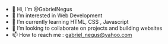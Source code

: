 - 👋 Hi, I’m @GabrielNegus
- 👀 I’m interested in Web Development
- 🌱 I’m currently learning HTML, CSS , Javascript
- 💞️ I’m looking to collaborate on projects and building websites
- 📫 How to reach me : gabriel_negus@yahoo.com

<!---
GabrielNegus/GabrielNegus is a ✨ special ✨ repository because its `README.md` (this file) appears on your GitHub profile.
You can click the Preview link to take a look at your changes.
--->
